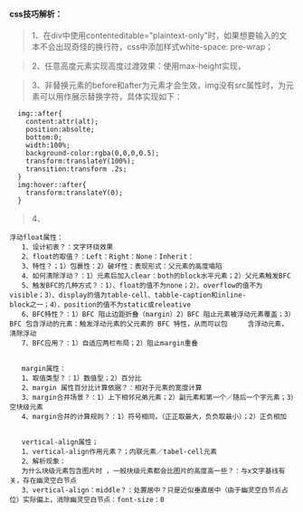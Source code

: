 #### css技巧解析：

>1、在div中使用contenteditable="plaintext-only"时，如果想要输入的文本不会出现奇怪的换行符，css中添加样式white-space: pre-wrap；

>2、任意高度元素实现高度过渡效果：使用max-height实现，

>3、非替换元素的before和after为元素才会生效，img没有src属性时，为元素可以用作展示替换字符，具体实现如下：

```
  img::after{
    content:attr(alt);
    position:absolte;
    bottom:0;
    width:100%;
    background-color:rgba(0,0,0,0.5);
    transform:translateY(100%);
    transition:transform .2s;
  }
  img:hover::after{
    transform:translateY(0);
  }
``` 
 >4、
 ``` 
 浮动float属性：
    1、设计初衷？：文字环绕效果
    2、float的取值？：Left：Right：None：Inherit：
    3、特性？；1）包裹性：2）破坏性：表现形式：父元素的高度塌陷
    4、如何清除浮动？：1）元素后加入clear：both的block水平元素；2）父元素触发BFC
    5、触发BFC的几种方式？：1）、float的值不为none；2）、overflow的值不为visible；3）、display的值为table-cell、tabble-caption和inline-       block之一；4）、position的值不为static或releative
    6、BFC特性？：1）BFC 阻止边距折叠（margin）2）BFC 阻止元素被浮动元素覆盖；3）BFC 包含浮动的元素：触发浮动元素的父元素的 BFC 特性，从而可以包     含浮动元素，清除浮动
    7、BFC应用？：1）自适应两栏布局；2）阻止margin重叠


    margin属性：
    1、取值类型？：1）数值型；2）百分比
    2、margin 属性百分比计算依据？：相对于元素的宽度计算
    3、margin合并场景？：1）上下相邻兄弟元素；2）副元素和第一个／随后一个字元素；3）空块级元素
    4、margin合并的计算规则？：1）符号相同，（正正取最大，负负取最小）；2）正负相加


    vertical-align属性；
    1、vertical-align作用元素？；内联元素／tabel-cell元素
    2、解析现象：
    为什么块级元素包含图片时 ，一般块级元素都会比图片的高度高一些？：与x文字基线有关，存在幽灵空白节点
    3、vertical-align：middle？：处置居中？只是近似垂直居中（由于幽灵空白节点占位）实际偏上，消除幽灵空白节点：font-size：0
``` 

